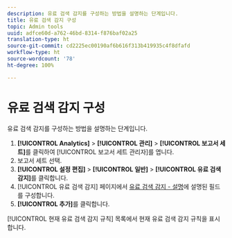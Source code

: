 ```yaml
---
description: 유료 검색 감지를 구성하는 방법을 설명하는 단계입니다.
title: 유료 검색 감지 구성
topic: Admin tools
uuid: adfce60d-a762-46bd-8314-f876baf02a25
translation-type: ht
source-git-commit: cd2225ec00190af6b616f313b419935c4f8dfafd
workflow-type: ht
source-wordcount: '78'
ht-degree: 100%

---
```



# 유료 검색 감지 구성

유료 검색 감지를 구성하는 방법을 설명하는 단계입니다.

1. **[!UICONTROL Analytics]** > **[!UICONTROL 관리]** > **[!UICONTROL 보고서 세트]**&#x200B;를 클릭하여 [!UICONTROL 보고서 세트 관리자]를 엽니다.
1. 보고서 세트 선택.
1. **[!UICONTROL 설정 편집]** > **[!UICONTROL 일반]** > **[!UICONTROL 유료 검색 감지]**&#x200B;를 클릭합니다.
1. [!UICONTROL 유료 검색 감지] 페이지에서 [유료 검색 감지 - 설명](/help/admin/admin/paid-search-detection/paid-search-detection.md#section_0C2CFA0AF77B47098BE37CB024665D0D)에 설명된 필드를 구성합니다.
1. **[!UICONTROL 추가]**&#x200B;를 클릭합니다.

[!UICONTROL 현재 유료 검색 감지 규칙] 목록에서 현재 유료 검색 감지 규칙을 표시합니다.

